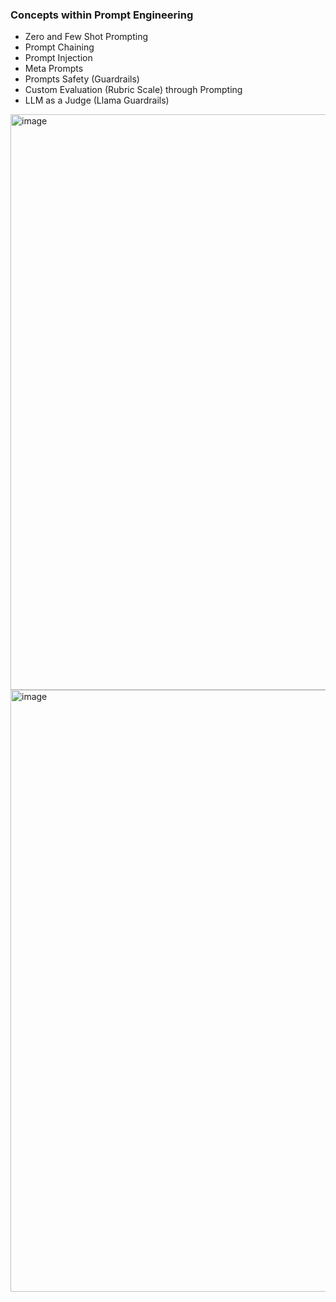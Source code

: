 ### Concepts within Prompt Engineering
- Zero and Few Shot Prompting
- Prompt Chaining
- Prompt Injection
- Meta Prompts
- Prompts Safety (Guardrails)
- Custom Evaluation (Rubric Scale) through Prompting
- LLM as a Judge (Llama Guardrails)

<img width="1776" height="921" alt="image" src="https://github.com/user-attachments/assets/7e3bd71b-86b9-4b91-8b06-4b5043e9860c" />
<img width="1845" height="963" alt="image" src="https://github.com/user-attachments/assets/1536ff6e-55d4-45e7-a727-e99c11ab4ab5" />
